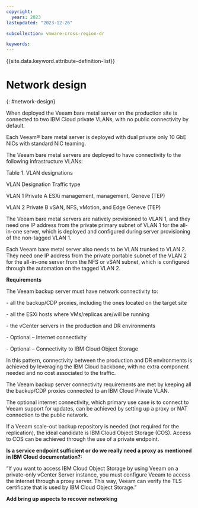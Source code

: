 ```yaml
---
copyright:
  years: 2023
lastupdated: "2023-12-26"

subcollection: vmware-cross-region-dr

keywords:
---
```

{{site.data.keyword.attribute-definition-list}}

# Network design

{: \#network-design}

When deployed the Veeam bare metal server on the production site is connected to two IBM Cloud private VLANs, with no public connectivity by default.

Each Veeam® bare metal server is deployed with dual private only 10 GbE NICs with standard NIC teaming.

The Veeam bare metal servers are deployed to have connectivity to the following infrastructure VLANs:

Table 1. VLAN designations

VLAN Designation Traffic type

VLAN 1 Private A ESXi management, management, Geneve (TEP)

VLAN 2 Private B vSAN, NFS, vMotion, and Edge Geneve (TEP)

The Veeam bare metal servers are natively provisioned to VLAN 1, and they need one IP address from the private primary subnet of VLAN 1 for the all-in-one server, which is deployed and configured during server provisioning of the non-tagged VLAN 1.

Each Veeam bare metal server also needs to be VLAN trunked to VLAN 2. They need one IP address from the private portable subnet of the VLAN 2 for the all-in-one server from the NFS or vSAN subnet, which is configured through the automation on the tagged VLAN 2.

**Requirements**

The Veeam backup server must have network connectivity to:

\- all the backup/CDP proxies, including the ones located on the target site

\- all the ESXi hosts where VMs/replicas are/will be running

\- the vCenter servers in the production and DR environments

\- Optional – Internet connectivity

\- Optional – Connectivity to IBM Cloud Object Storage

In this pattern, connectivity between the production and DR environments is achieved by leveraging the IBM Cloud backbone, with no extra component needed and no cost associated to the traffic.

The Veeam backup server connectivity requirements are met by keeping all the backup/CDP proxies connected to an IBM Cloud Private VLAN.

The optional internet connectivity, which primary use case is to connect to Veeam support for updates, can be achieved by setting up a proxy or NAT connection to the public network.

If a Veeam scale-out backup repository is needed (not required for the replication), the ideal candidate is IBM Cloud Object Storage (COS). Access to COS can be achieved through the use of a private endpoint.

**Is a service endpoint sufficient or do we really need a proxy as mentioned in IBM Cloud documentation?:**

“If you want to access IBM Cloud Object Storage by using Veeam on a private-only vCenter Server instance, you must configure Veeam to access the internet through a proxy server. This way, Veeam can verify the TLS certificate that is used by IBM Cloud Object Storage.”

**Add bring up aspects to recover networking**
